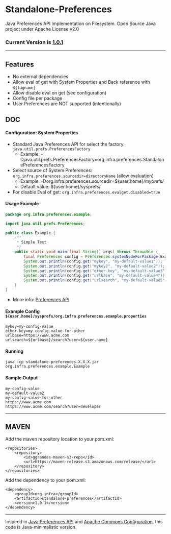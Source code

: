 # Standalone-Preferences

Java Preferences API Implementation on Filesystem. Open Source Java project under Apache License v2.0

### Current Version is [1.0.1](https://maven-release.s3.amazonaws.com/release/org/infra/standalone-preferences/1.0.1/standalone-preferences-1.0.1.jar)

---

## Features

 - No external dependencies
 - Allow eval of get with System Properties and Back reference with ```${tagname}```
 - Allow disable eval on get (see configuration)
 - Config file per package
 - User Preferences are NOT supported (intentionally)

## DOC


#### Configuration: System Properties


 - Standard Java Preferences API for select the factory: ```java.util.prefs.PreferencesFactory```
   - Example: -Djava.util.prefs.PreferencesFactory=org.infra.preferences.StandalonePreferencesFactory
 - Select source of System Preferences: ```org.infra.preferences.sourcedir=directoryName``` (allow evaluation)
   - Example: -Dorg.infra.preferences.sourcedir=${user.home}/myprefs/
   - Default value: ${user.home}/sysprefs/
 - For disable Eval of get: ```org.infra.preferences.evalget.disabled=true```


#### Usage Example

```java
package org.infra.preferences.example;

import java.util.prefs.Preferences;

public class Example {
	/**
	 * Simple Test
	 */
	public static void main(final String[] args) throws Throwable {
		final Preferences config = Preferences.systemNodeForPackage(Example.class);
		System.out.println(config.get("mykey", "my-default-value1"));
		System.out.println(config.get("mykey2", "my-default-value2"));
		System.out.println(config.get("other.key", "my-default-value3"));
		System.out.println(config.get("urlbase", "my-default-value4"));
		System.out.println(config.get("urlsearch", "my-default-value5"));
	}
}
```

* More info: [Preferences API](http://docs.oracle.com/javase/7/docs/api/java/util/prefs/Preferences.html)


#### Example Config ```${user.home}/sysprefs/org.infra.preferences.example.properties```

```properties
mykey=my-config-value
other.key=my-config-value-for-other
urlbase=https://www.acme.com
urlsearch=${urlbase}/search?user=${user.name}
```


#### Running

```
java -cp standalone-preferences-X.X.X.jar org.infra.preferences.example.Example
```


#### Sample Output

```
my-config-value
my-default-value2
my-config-value-for-other
https://www.acme.com
https://www.acme.com/search?user=developer
```

---

## MAVEN

Add the maven repository location to your pom.xml: 

    <repositories>
        <repository>
            <id>ggrandes-maven-s3-repo</id>
            <url>https://maven-release.s3.amazonaws.com/release/</url>
        </repository>
    </repositories>

Add the dependency to your pom.xml:

    <dependency>
        <groupId>org.infra</groupId>
        <artifactId>standalone-preferences</artifactId>
        <version>1.0.1</version>
    </dependency>

---
Inspired in [Java Preferences API](http://docs.oracle.com/javase/7/docs/technotes/guides/preferences/index.html) and [Apache Commons Configuration](http://commons.apache.org/configuration/), this code is Java-minimalistic version.
